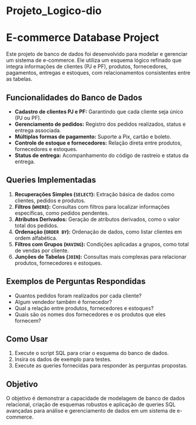 # Projeto_Logico-dio
# E-commerce Database Project

Este projeto de banco de dados foi desenvolvido para modelar e gerenciar um sistema de e-commerce. Ele utiliza um esquema lógico refinado que integra informações de clientes (PJ e PF), produtos, fornecedores, pagamentos, entregas e estoques, com relacionamentos consistentes entre as tabelas.

## Funcionalidades do Banco de Dados
- **Cadastro de clientes PJ e PF:** Garantindo que cada cliente seja único (PJ ou PF).
- **Gerenciamento de pedidos:** Registro dos pedidos realizados, status e entrega associada.
- **Múltiplas formas de pagamento:** Suporte a Pix, cartão e boleto.
- **Controle de estoque e fornecedores:** Relação direta entre produtos, fornecedores e estoques.
- **Status de entrega:** Acompanhamento do código de rastreio e status da entrega.

## Queries Implementadas
1. **Recuperações Simples (`SELECT`):** Extração básica de dados como clientes, pedidos e produtos.
2. **Filtros (`WHERE`):** Consultas com filtros para localizar informações específicas, como pedidos pendentes.
3. **Atributos Derivados:** Geração de atributos derivados, como o valor total dos pedidos.
4. **Ordenação (`ORDER BY`):** Ordenação de dados, como listar clientes em ordem alfabética.
5. **Filtros com Grupos (`HAVING`):** Condições aplicadas a grupos, como total de vendas por cliente.
6. **Junções de Tabelas (`JOIN`):** Consultas mais complexas para relacionar produtos, fornecedores e estoques.

## Exemplos de Perguntas Respondidas
- Quantos pedidos foram realizados por cada cliente?
- Algum vendedor também é fornecedor?
- Qual a relação entre produtos, fornecedores e estoques?
- Quais são os nomes dos fornecedores e os produtos que eles fornecem?

## Como Usar
1. Execute o script SQL para criar o esquema do banco de dados.
2. Insira os dados de exemplo para testes.
3. Execute as queries fornecidas para responder às perguntas propostas.

## Objetivo
O objetivo é demonstrar a capacidade de modelagem de banco de dados relacional, criação de esquemas robustos e aplicação de queries SQL avançadas para análise e gerenciamento de dados em um sistema de e-commerce.

